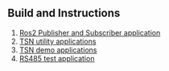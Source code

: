 ## Build and Instructions

1. [Ros2 Publisher and Subscriber application](https://github.com/Xilinx/ros-tsn-pubsub#build-instructions)
2. [TSN utility applications](https://github.com/Xilinx/tsn-utils#build-instructions)
3. [TSN demo applications](https://github.com/Xilinx/tsn-talker-listener#build-instructions)
4. [RS485 test application](https://github.com/Xilinx/pmod-rs485-test#build-instructions)